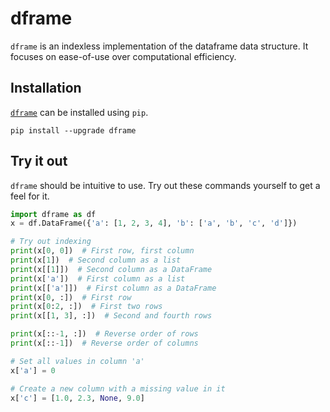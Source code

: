 # dframe 

`dframe` is an indexless implementation of the dataframe data structure. 
It focuses on ease-of-use over computational efficiency.

## Installation
[`dframe`](https://pypi.python.org/pypi/dframe) can be installed using `pip`.

```
pip install --upgrade dframe
```


## Try it out

`dframe` should be intuitive to use. Try out these commands yourself to get a feel for it.

```python
import dframe as df
x = df.DataFrame({'a': [1, 2, 3, 4], 'b': ['a', 'b', 'c', 'd']})

# Try out indexing
print(x[0, 0])  # First row, first column
print(x[1])  # Second column as a list
print(x[[1]])  # Second column as a DataFrame
print(x['a'])  # First column as a list
print(x[['a']])  # First column as a DataFrame
print(x[0, :])  # First row
print(x[0:2, :])  # First two rows
print(x[[1, 3], :])  # Second and fourth rows

print(x[::-1, :])  # Reverse order of rows
print(x[::-1])  # Reverse order of columns

# Set all values in column 'a'
x['a'] = 0

# Create a new column with a missing value in it
x['c'] = [1.0, 2.3, None, 9.0]
```

